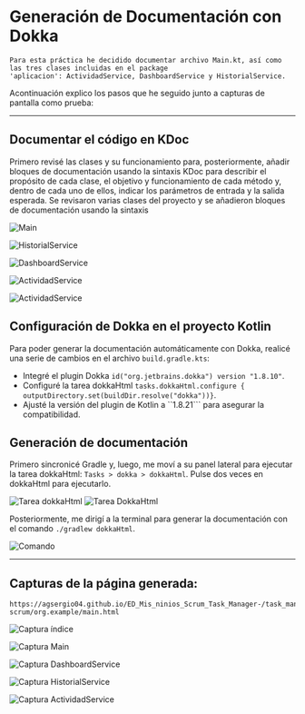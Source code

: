 # Generación de Documentación con Dokka

````
Para esta práctica he decidido documentar archivo Main.kt, así como las tres clases incluidas en el package
'aplicacion': ActividadService, DashboardService y HistorialService.
````

Acontinuación explico los pasos que he seguido junto a capturas de pantalla como prueba:

---

## Documentar el código en KDoc

Primero revisé las clases y su funcionamiento para, posteriormente, añadir bloques de documentación usando la sintaxis KDoc para describir el propósito de cada clase, el objetivo y 
funcionamiento de cada método y, dentro de cada uno de ellos, indicar los parámetros de entrada y la salida esperada.
Se revisaron varias clases del proyecto y se añadieron bloques de documentación usando la sintaxis 

![Main](capturas/Captura%20de%20pantalla%202025-05-21%20165158.png)

![HistorialService](capturas/Captura%20de%20pantalla%202025-05-21%20165554.png)

![DashboardService](capturas/Captura%20de%20pantalla%202025-05-21%20165508.png)

![ActividadService](capturas/Captura%20de%20pantalla%202025-05-21%20165314.png)

![ActividadService](capturas/Captura%20de%20pantalla%202025-05-21%20165332.png)


## Configuración de Dokka en el proyecto Kotlin

Para poder generar la documentación automáticamente con Dokka, realicé una serie de cambios en el archivo ``build.gradle.kts``:

- Integré el plugin Dokka ``id("org.jetbrains.dokka") version "1.8.10"``.
- Configuré la tarea dokkaHtml ``tasks.dokkaHtml.configure { outputDirectory.set(buildDir.resolve("dokka"))}``.
- Ajusté la versión del plugin de Kotlin a ``1.8.21``` para asegurar la compatibilidad.


## Generación de documentación

Primero sincronicé Gradle y, luego, me moví a su panel lateral para ejecutar la tarea dokkaHtml: ``Tasks > dokka > dokkaHtml``. Pulse dos veces en dokkaHtml para ejecutarlo.

![Tarea dokkaHtml](capturas/Captura%20de%20pantalla%202025-05-21%20170937.png)
![Tarea DokkaHtml](capturas/Captura%20de%20pantalla%202025-05-21%20170926.png)



Posteriormente, me dirigí a la terminal para generar la documentación con el comando ``./gradlew dokkaHtml``.

![Comando](capturas/Captura%20de%20pantalla%202025-05-21%20170909.png)


---

## Capturas de la página generada:

````
https://agsergio04.github.io/ED_Mis_ninios_Scrum_Task_Manager-/task_management_-scrum/org.example/main.html
````


![Captura índice](capturas/Captura%20de%20pantalla%202025-05-21%20175012.png)

![Captura Main](capturas/Captura%20de%20pantalla%202025-05-21%20174954.png)

![Captura DashboardService](capturas/Captura%20de%20pantalla%202025-05-21%20175005.png)

![Captura HistorialService](capturas/Captura%20de%20pantalla%202025-05-21%20174849.png)

![Captura ActividadService](capturas/Captura%20de%20pantalla%202025-05-21%20174840.png)

